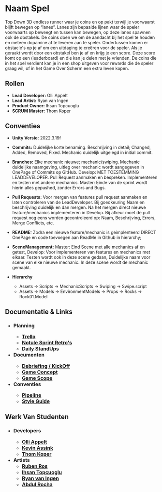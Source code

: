 <h1> Naam Spel </h1>
Top Down 3D endless runner waar je coins en op pakt terwijl je voorwaarst blijft bewegen op “lanes”. Lanes zijn bepaalde lijnen waar de speler voorwaarts op beweegt en tussen kan bewegen, op deze lanes spawnen ook de obstakels. De coins doen we om de aandacht bij het spel te houden en meteen dopamine af te leveren aan te speler. Ondertussen komen er obstacle's op je af om een uitdaging te creëren voor de speler. Als je geraakt wordt door een obstakel ben je af en krijg je een score. Deze score komt op een (leaderboard) en die kan je delen met je vrienden. De coins die in het spel verdient kan je in een shop uitgeven voor rewards die de speler graag wil, of in het Game Over Scherm een extra leven kopen. 

<h2>Rollen</h2>

* **Lead Developer:** Olli Appelt 
* **Lead Artist:** Ryan van Ingen 
* **Product Owner:** Ihsan Topcuoglu 
* **SCRUM Master:** Thom Koper 

<h2>Conventies</h2>

* **Unity Versie:** 2022.3.19f 

* **Commits:** Duidelijke korte benaming. Beschrijving in detail; Changed, Added, Removed, Fixed. Mechanic duidelijk uitgelegd in initial commit. 

* **Branches:** Elke mechanic nieuwe; mechanic/swiping. Mechanic duidelijke naamgeving, uitleg over mechanic wordt aangegeven in OnePage of Commits op GitHub. Develop: MET TOESTEMMING LEADDEVELOPER. Pull Request aanmaken en bespreken. Implementeren en testen met andere mechanics. Master: Einde van de sprint wordt hierin alles gepushed, zonder Errors and Bugs. 

* **Pull Requests:** Voor mergen van features pull request aanmaken en laten controleren van de LeadDeveloper. Bij goedkeuring Naam en beschrijving duidelijk en dan mergen. Na het mergen direct nieuwe feature/mechanics implementeren in Develop. Bij afkeur moet de pull request nog eens worden gecontroleerd op: Naam, Beschrijving, Errors, Merge Conflicts, etc. 
* **README:** Zodra een nieuwe feature/mechanic is geimplenteerd DIRECT OnePage en code toevoegen aan ReadMe in Github in hierarchy;  

* **SceneManagement:** Master: Eind Scene met alle mechanics af en getest, Develop: Voor implementeren van features en mechanics met elkaar. Testen wordt ook in deze scene gedaan, Duidelijke naam voor scene van elke nieuwe mechanic. In deze scene wordt de mechanic gemaakt.

* **Hierarchy**
    <ul>
      <li>Assets -> Scripts -> MechanicScripts -> Swiping -> Swipe.script</li>
      <li>Assets -> Models -> EnvironmentModels -> Props -> Rocks -> Rock01.Model</li>
    </ul>

<h2> Documentatie & Links </h2>
<h3><ul>
  <li>Planning</li>
    <ul>
      <li><a href="https://trello.com/invite/b/pN6tEbCG/ATTI890300962e007b2909ba038b068e63d4C0BD6994/product-backlog" target="_blank">Trello</a></li>
	  <li><a href="/Documentatie/Sprint Retro Notule.pdf">Notule Sprint Retro's</a></li>
	  <li><a href="/Documentatie/Standup Notule.pdf">Daily StandUps</a></li>
    </ul>
  <li>Documenten</li>
    <ul>
      <li><a href="/Documentatie/Debriefing.pdf">Debriefing / KickOff</a></li>
      <li><a href="/Documentatie/Game Concept.pdf">Game Concept</a></li>
      <li><a href="/Documentatie/Game Scope.pdf">Game Scope</a></li>
    </ul>
  <li>Conventies</li>
    <ul>
      <li><a href="/Documentatie/Pipeline.pdf">Pipeline</a></li>
      <li><a href="/Documentatie/Style guide.pdf">Style Guide</a></li>
    </ul>
</ul></h3>

<h2> Werk Van Studenten </h2>
<h3><ul>
  <li>Developers</li>
    <ul>
      <li><a href="/Documentatie/Studenten/Olli Appelt/">Olli Appelt</a></li>
      <li><a href="/Documentatie/Studenten/Kevin Assink/">Kevin Assink</a></li>
      <li><a href="/Documentatie/Studenten/Thom Koper/">Thom Koper</a></li>
    </ul>
  <li>Artists
    <ul>
      <li><a href="/Documentatie/Studenten/Ruben Ros/">Ruben Ros</a></li>
      <li><a href="/Documentatie/Studenten/Ihsan Topcuoglu/">Ihsan Topcuoglu</a></li>
      <li><a href="/Documentatie/Studenten/Ryan van Ingen/">Ryan van Ingen</a></li>
      <li><a href="/Documentatie/Studenten/Abdul Rocha/">Abdul Rocha</a></li>
    </ul>
</ul></h3>
